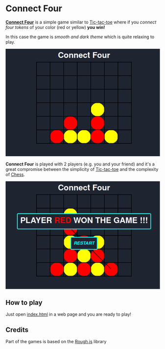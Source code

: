 Connect Four
=
[**Connect Four**][0] is a simple game similar to [Tic-tac-toe][1] where if you *connect four tokens* of your color (red or yellow) **you win!**

In this case the game is *smooth and dark theme* which is quite relaxing to play.

![Connect Four Screenshot](Connect-Four.png "Connect Four Screenshot")

**Connect Four** is played with 2 players (e.g. you and your friend) and it's a great compromise between the simplicity of [Tic-tac-toe][1] and the complexity of [Chess][2].

![Connect Four Screenshot](Connect-Four1.png "Connect Four Screenshot")

How to play
-
Just open [index.html](/index.html) in a web page and you are ready to play!

Credits
-
Part of the games is based on the [Rough.js](https://roughjs.com/ "roughjs.com") library

[0]: https://en.wikipedia.org/wiki/Connect_Four
"See wiki"
[1]: https://en.wikipedia.org/wiki/Tic-tac-toe
"See wiki"
[2]: https://en.wikipedia.org/wiki/Chess
"See wiki"